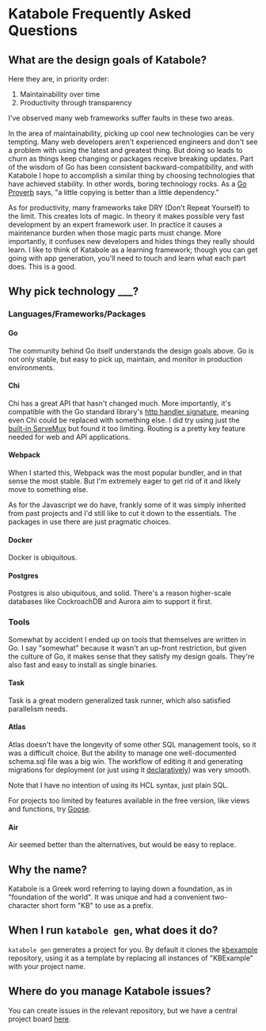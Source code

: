 # Katabole Frequently Asked Questions

## What are the design goals of Katabole?

Here they are, in priority order:

1. Maintainability over time
2. Productivity through transparency

I've observed many web frameworks suffer faults in these two areas.

In the area of maintainability, picking up cool new technologies can be very tempting. Many web developers aren't
experienced engineers and don't see a problem with using the latest and greatest thing. But doing so leads to churn as
things keep changing or packages receive breaking updates. Part of the wisdom of Go has been consistent
backward-compatibility, and with Katabole I hope to accomplish a similar thing by choosing technologies that have
achieved stability. In other words, boring technology rocks. As a [Go Proverb](https://go-proverbs.github.io/) says, "a
little copying is better than a little dependency."

As for productivity, many frameworks take DRY (Don't Repeat Yourself) to the limit. This creates lots of magic. In
theory it makes possible very fast development by an expert framework user. In practice it causes a maintenance burden
when those magic parts must change. More importantly, it confuses new developers and hides things they really should
learn. I like to think of Katabole as a learning framework; though you can get going with app generation, you'll need to
touch and learn what each part does. This is a good.

## Why pick technology ___?

### Languages/Frameworks/Packages

#### Go

The community behind Go itself understands the design goals above. Go is not only stable, but easy to pick up, maintain,
and monitor in production environments.

#### Chi

Chi has a great API that hasn't changed much. More importantly, it's compatible with the Go standard library's [http
handler signature](https://pkg.go.dev/net/http#Handle), meaning even Chi could be replaced with something else. I did
try using just the [built-in ServeMux](https://pkg.go.dev/net/http#ServeMux) but found it too limiting. Routing is a
pretty key feature needed for web and API applications.

#### Webpack

When I started this, Webpack was the most popular bundler, and in that sense the most stable. But I'm extremely eager to
get rid of it and likely move to something else.

As for the Javascript we do have, frankly some of it was simply inherited from past projects and I'd still like to cut
it down to the essentials. The packages in use there are just pragmatic choices.

#### Docker

Docker is ubiquitous.

#### Postgres

Postgres is also ubiquitous, and solid. There's a reason higher-scale databases like CockroachDB and Aurora aim to
support it first.

### Tools

Somewhat by accident I ended up on tools that themselves are written in Go. I say "somewhat" because it wasn't an
up-front restriction, but given the culture of Go, it makes sense that they satisfy my design goals. They're also fast
and easy to install as single binaries.

#### Task

Task is a great modern generalized task runner, which also satisfied parallelism needs.

#### Atlas

Atlas doesn't have the longevity of some other SQL management tools, so it was a difficult choice. But the ability to
manage one well-documented schema.sql file was a big win. The workflow of editing it and generating migrations for
deployment (or just using it [declaratively](https://atlasgo.io/declarative/apply)) was very smooth.

Note that I have no intention of using its HCL syntax, just plain SQL.

For projects too limited by features available in the free version, like views and functions, try
[Goose](https://github.com/pressly/goose).

#### Air

Air seemed better than the alternatives, but would be easy to replace.

## Why the name?

Katabole is a Greek word referring to laying down a foundation, as in "foundation of the world". It was unique and had a
convenient two-character short form "KB" to use as a prefix.

## When I run `katabole gen`, what does it do?

`katabole gen` generates a project for you. By default it clones the [kbexample](https://github.com/katabole/kbexample)
repository, using it as a template by replacing all instances of "KBExample" with your project name.

## Where do you manage Katabole issues?

You can create issues in the relevant repository, but we have a central project board
[here](https://github.com/orgs/katabole/projects/1).

